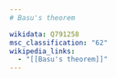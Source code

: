 ```yaml
---
# Basu's theorem

wikidata: Q791258
msc_classification: "62"
wikipedia_links:
  - "[[Basu's theorem]]"
---
```

